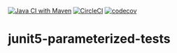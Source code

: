 [![Java CI with Maven](https://github.com/ErwanLT/junit5-parameterized-tests/actions/workflows/maven.yml/badge.svg?branch=main)](https://github.com/ErwanLT/junit5-parameterized-tests/actions/workflows/maven.yml)
[![CircleCI](https://dl.circleci.com/status-badge/img/circleci/DR1S4tRDw8MMzAomvrb3L7/39fDTMPH9GHiyvPSRqMMwW/tree/main.svg?style=svg)](https://dl.circleci.com/status-badge/redirect/circleci/DR1S4tRDw8MMzAomvrb3L7/39fDTMPH9GHiyvPSRqMMwW/tree/main)
[![codecov](https://codecov.io/gh/ErwanLT/junit5-parameterized-tests/graph/badge.svg?token=Wx7aOdxtlZ)](https://codecov.io/gh/ErwanLT/junit5-parameterized-tests)

# junit5-parameterized-tests
